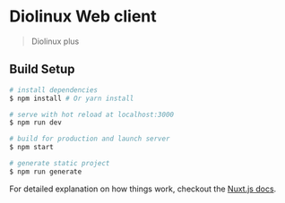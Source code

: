 # Diolinux Web client

> Diolinux plus

## Build Setup

``` bash
# install dependencies
$ npm install # Or yarn install

# serve with hot reload at localhost:3000
$ npm run dev

# build for production and launch server
$ npm start

# generate static project
$ npm run generate
```

For detailed explanation on how things work, checkout the [Nuxt.js docs](https://github.com/nuxt/nuxt.js).
